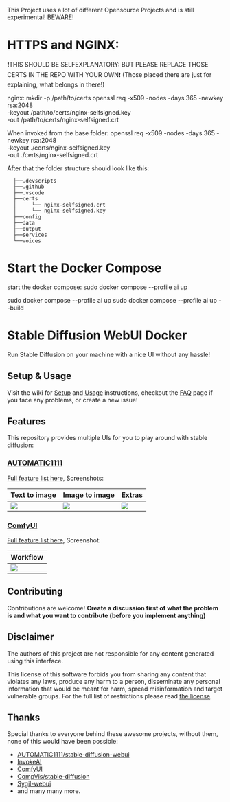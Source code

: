 
This Project uses a lot of different Opensource Projects and is still experimental! BEWARE!

# HTTPS and NGINX:

❗THIS SHOULD BE SELFEXPLANATORY: BUT PLEASE REPLACE THOSE CERTS IN THE REPO WITH YOUR OWN❗
(Those placed there are just for explaining, what belongs in there!)


nginx:
mkdir -p /path/to/certs
openssl req -x509 -nodes -days 365 -newkey rsa:2048 \
  -keyout /path/to/certs/nginx-selfsigned.key \
  -out /path/to/certs/nginx-selfsigned.crt

When invoked from the base folder:
openssl req -x509 -nodes -days 365 -newkey rsa:2048 \
  -keyout ./certs/nginx-selfsigned.key \
  -out ./certs/nginx-selfsigned.crt

After that the folder structure should look like this:
```
  ├──.devscripts
  ├──.github
  ├──.vscode
  ├──certs
  │     └── nginx-selfsigned.crt
  │     └── nginx-selfsigned.key
  ├──config
  ├──data
  ├──output
  ├──services
  └──voices
```



# Start the Docker Compose
start the docker compose:
sudo docker compose --profile ai up


sudo docker compose --profile ai up
sudo docker compose --profile ai up --build







# Stable Diffusion WebUI Docker

Run Stable Diffusion on your machine with a nice UI without any hassle!

## Setup & Usage

Visit the wiki for [Setup](https://github.com/AbdBarho/stable-diffusion-webui-docker/wiki/Setup) and [Usage](https://github.com/AbdBarho/stable-diffusion-webui-docker/wiki/Usage) instructions, checkout the [FAQ](https://github.com/AbdBarho/stable-diffusion-webui-docker/wiki/FAQ) page if you face any problems, or create a new issue!

## Features

This repository provides multiple UIs for you to play around with stable diffusion:

### [AUTOMATIC1111](https://github.com/AUTOMATIC1111/stable-diffusion-webui)

[Full feature list here](https://github.com/AUTOMATIC1111/stable-diffusion-webui-feature-showcase), Screenshots:

| Text to image                                                                                              | Image to image                                                                                             | Extras                                                                                                     |
| ---------------------------------------------------------------------------------------------------------- | ---------------------------------------------------------------------------------------------------------- | ---------------------------------------------------------------------------------------------------------- |
| ![](https://user-images.githubusercontent.com/24505302/189541954-46afd772-d0c8-4005-874c-e2eca40c02f2.jpg) | ![](https://user-images.githubusercontent.com/24505302/189541956-5b528de7-1b5d-479f-a1db-d3f5a53afc59.jpg) | ![](https://user-images.githubusercontent.com/24505302/189541957-cf78b352-a071-486d-8889-f26952779a61.jpg) |

### [ComfyUI](https://github.com/comfyanonymous/ComfyUI)

[Full feature list here](https://github.com/comfyanonymous/ComfyUI#features), Screenshot:

| Workflow                                                                         |
| -------------------------------------------------------------------------------- |
| ![](https://github.com/comfyanonymous/ComfyUI/raw/master/comfyui_screenshot.png) |

## Contributing

Contributions are welcome! **Create a discussion first of what the problem is and what you want to contribute (before you implement anything)**

## Disclaimer

The authors of this project are not responsible for any content generated using this interface.

This license of this software forbids you from sharing any content that violates any laws, produce any harm to a person, disseminate any personal information that would be meant for harm, spread misinformation and target vulnerable groups. For the full list of restrictions please read [the license](./LICENSE).

## Thanks

Special thanks to everyone behind these awesome projects, without them, none of this would have been possible:

- [AUTOMATIC1111/stable-diffusion-webui](https://github.com/AUTOMATIC1111/stable-diffusion-webui)
- [InvokeAI](https://github.com/invoke-ai/InvokeAI)
- [ComfyUI](https://github.com/comfyanonymous/ComfyUI)
- [CompVis/stable-diffusion](https://github.com/CompVis/stable-diffusion)
- [Sygil-webui](https://github.com/Sygil-Dev/sygil-webui)
- and many many more.